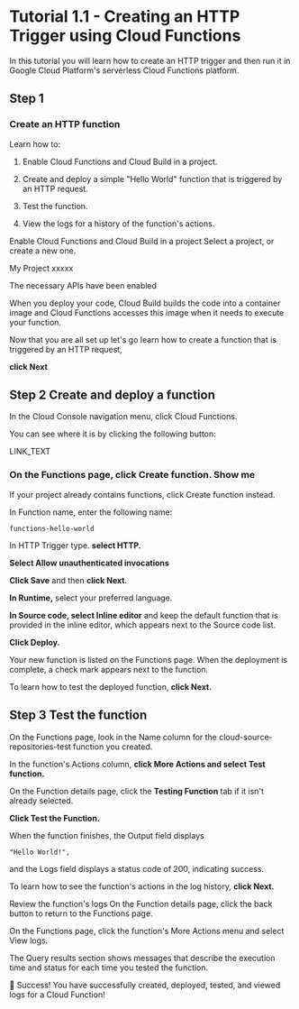 # Tutorial 1.1 - Creating an HTTP Trigger using Cloud Functions
In this tutorial you will learn how to create an HTTP trigger and then run it in 
Google Cloud Platform's serverless Cloud Functions platform.

## Step 1

### Create an HTTP function

Learn how to:

1. Enable Cloud Functions and Cloud Build in a project.

2. Create and deploy a simple "Hello World" function that is triggered by an HTTP request.

3. Test the function.

4. View the logs for a history of the function's actions.

Enable Cloud Functions and Cloud Build in a project
Select a project, or create a new one.

<walkthrough-project-setup></walkthrough-project-setup>
My Project xxxxx

The necessary APIs have been enabled
<walkthrough-enable-apis apis="Cloud Build API"></walkthrough-enable-apis>
<walkthrough-enable-apis apis="Cloud Functions API"></walkthrough-enable-apis>

When you deploy your code, Cloud Build builds the code into a container image
 and Cloud Functions accesses this image when it needs to execute your function.

Now that you are all set up let's go learn how to create a function 
that is triggered by an HTTP request, 

**click Next**

## Step 2 Create and deploy a function

In the Cloud Console navigation menu, click Cloud Functions.

You can see where it is by clicking the following button:

<walkthrough-spotlight-pointer spotlightId="Cloud Functions">LINK_TEXT</walkthrough-spotlight-pointer> 

### On the Functions page, click Create function. Show me

If your project already contains functions, click Create function instead.

In Function name, enter the following name:

```
functions-hello-world
```

In HTTP Trigger type. **select HTTP.**

**Select Allow unauthenticated invocations**

**Click Save** and then **click Next**.

**In Runtime,** select your preferred language.

**In Source code, select Inline editor** and keep the default function 
that is provided in the inline editor, 
which appears next to the Source code list.

**Click Deploy.**

Your new function is listed on the Functions page. When the deployment is complete, a check mark appears next to the function.

To learn how to test the deployed function, **click Next.**

## Step 3 Test the function

On the Functions page, look in the Name column for the cloud-source-repositories-test function you created.

In the function's Actions column, **click More Actions and select Test function.**

On the Function details page, click the **Testing Function** tab if it isn't already selected.

**Click Test the Function.**

When the function finishes, the Output field displays 
```
"Hello World!", 
```
and the Logs field displays a status code of 200, indicating success.

To learn how to see the function's actions in the log history, **click Next.**

Review the function's logs
On the Function details page, click the back button to return to the Functions page.

On the Functions page, click the function's More Actions menu and select View logs.

The Query results section shows messages that describe the execution time and status for each time you tested the function.

🎉 Success!
You have successfully created, deployed, tested, and viewed logs for a Cloud Function!

